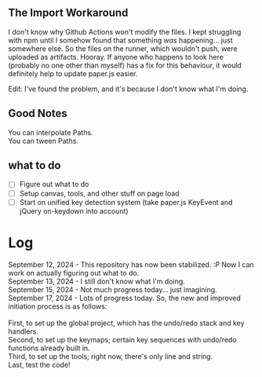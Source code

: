 ## The Import Workaround

I don't know why Github Actions won't modify the files. I kept struggling with npm until I somehow found that something *was* happening... just somewhere else. So the files on the runner, which wouldn't push, were uploaded as artifacts. Hooray. If anyone who happens to look here (probably no one other than myself) has a fix for this behaviour, it would definitely help to update paper.js easier.

Edit: I've found the problem, and it's because I don't know what I'm doing.

## Good Notes

You can interpolate Paths.<br>
You can tween Paths.

## what to do

- [ ] Figure out what to do
- [ ] Setup canvas, tools, and other stuff on page load
- [ ] Start on unified key detection system (take paper.js KeyEvent and jQuery on-keydown into account)

# Log

September 12, 2024 - This repository has now been stabilized. :P Now I can work on actually figuring out what to do.<br>
September 13, 2024 - I still don't know what I'm doing.<br>
September 15, 2024 - Not much progress today... just imagining.<br>
September 17, 2024 - Lots of progress today. So, the new and improved initiation process is as follows:<br><br>
First, to set up the global project, which has the undo/redo stack and key handlers.<br>
Second, to set up the keymaps; certain key sequences with undo/redo functions already built in.<br>
Third, to set up the tools; right now, there's only line and string.<br>
Last, test the code!
